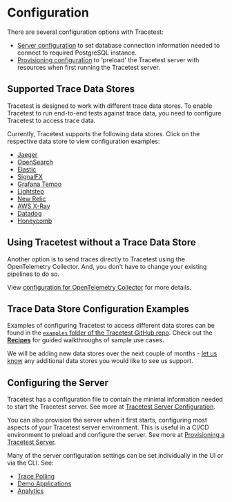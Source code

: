 # Configuration

There are several configuration options with Tracetest:

- [Server configuration](./server) to set database connection information needed to connect to required PostgreSQL instance.
- [Provisioning configuration](./provisioning) to 'preload' the Tracetest server with resources when first running the Tracetest server.

## Supported Trace Data Stores

Tracetest is designed to work with different trace data stores. To enable Tracetest to run end-to-end tests against trace data, you need to configure Tracetest to access trace data.

Currently, Tracetest supports the following data stores. Click on the respective data store to view configuration examples:

- [Jaeger](./connecting-to-data-stores/jaeger)
- [OpenSearch](./connecting-to-data-stores/opensearch)
- [Elastic](./connecting-to-data-stores/elasticapm)
- [SignalFX](./connecting-to-data-stores/signalfx)
- [Grafana Tempo](./connecting-to-data-stores/tempo)
- [Lightstep](./connecting-to-data-stores/lightstep)
- [New Relic](./connecting-to-data-stores/new-relic)
- [AWS X-Ray](./connecting-to-data-stores/awsxray)
- [Datadog](./connecting-to-data-stores/datadog)
- [Honeycomb](./connecting-to-data-stores/honeycomb)

## Using Tracetest without a Trace Data Store

Another option is to send traces directly to Tracetest using the OpenTelemetry Collector. And, you don't have to change your existing pipelines to do so.

View [configuration for OpenTelemetry Collector](./connecting-to-data-stores/opentelemetry-collector) for more details.

## Trace Data Store Configuration Examples

Examples of configuring Tracetest to access different data stores can be found in the [`examples` folder of the Tracetest GitHub repo](https://github.com/kubeshop/tracetest/tree/main/examples). Check out the [**Recipes**](../examples-tutorials/recipes.md) for guided walkthroughs of sample use cases.

We will be adding new data stores over the next couple of months - [let us know](https://github.com/kubeshop/tracetest/issues/new/choose) any additional data stores you would like to see us support.

## Configuring the Server

Tracetest has a configuration file to contain the minimal information needed to start the Tracetest server. See more at [Tracetest Server Configuration](./server).

You can also provision the server when it first starts, configuring most aspects of your Tracetest server environment. This is useful in a CI/CD environment to preload and configure the server. See more at [Provisioning a Tracetest Server](./provisioning).

Many of the server configuration settings can be set individually in the UI or via the CLI. See:

- [Trace Polling](./trace-polling)
- [Demo Applications](./demo)
- [Analytics](./analytics)
